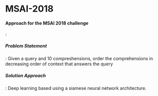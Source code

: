# MSAI-2018
<h4>Approach for the MSAI 2018 challenge</h4>:<br/>
<h5>Problem Statement</h5>: Given a query and 10 compreshensions, order the comprehensions in decreasing order of context that answers the query <br/>
<h5>Solution Approach</h5>: Deep learning based using a siamese neural network architecture.
